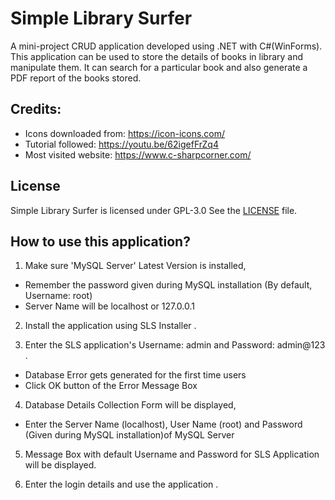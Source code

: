 # Simple Library Surfer 
A mini-project CRUD application developed using .NET with C#(WinForms). This application can be used to store the details of books in library and manipulate them. It can search for a particular book and also generate a PDF report of the books stored.

## Credits:
* Icons downloaded from: https://icon-icons.com/
* Tutorial followed: https://youtu.be/62igefFrZq4
* Most visited website: https://www.c-sharpcorner.com/

## License
Simple Library Surfer is licensed under GPL-3.0
See the [LICENSE]() file.

## How to use this application?

1. Make sure 'MySQL Server' Latest Version is installed,

* Remember the password given during MySQL installation (By default, Username: root)
* Server Name will be localhost or 127.0.0.1

2. Install the application using SLS Installer .

3. Enter the SLS application's Username: admin and Password: admin@123 .

* Database Error gets generated for the first time users
* Click OK button of the Error Message Box

4. Database Details Collection Form will be displayed,

* Enter the Server Name (localhost), User Name (root) and Password (Given during MySQL installation)of MySQL Server 

5. Message Box with default Username and Password for SLS Application will be displayed.

6. Enter the login details and use the application .
